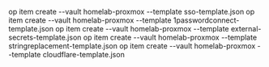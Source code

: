
op item create --vault homelab-proxmox --template sso-template.json
op item create --vault homelab-proxmox --template 1passwordconnect-template.json
op item create --vault homelab-proxmox --template external-secrets-template.json
op item create --vault homelab-proxmox --template stringreplacement-template.json
op item create --vault homelab-proxmox --template cloudflare-template.json
